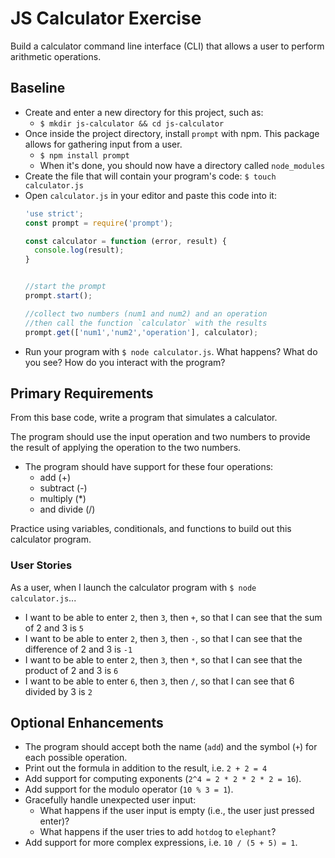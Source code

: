 # JS Calculator Exercise
Build a calculator command line interface (CLI) that allows a user to perform arithmetic operations.

## Baseline
- Create and enter a new directory for this project, such as:
  + `$ mkdir js-calculator && cd js-calculator`
- Once inside the project directory, install `prompt` with npm. This package allows for gathering input from a user.
  + `$ npm install prompt`
  + When it's done, you should now have a directory called `node_modules`
- Create the file that will contain your program's code: `$ touch calculator.js`
- Open `calculator.js` in your editor and paste this code into it:
  ```javascript
  'use strict';
  const prompt = require('prompt');
  
  const calculator = function (error, result) {
    console.log(result);
  }  
  

  //start the prompt
  prompt.start();

  //collect two numbers (num1 and num2) and an operation
  //then call the function `calculator` with the results
  prompt.get(['num1','num2','operation'], calculator);
  ```
- Run your program with `$ node calculator.js`. What happens? What do you see? How do you interact with the program?

## Primary Requirements

From this base code, write a program that simulates a calculator.

The program should use the input operation and two numbers to provide the result of applying the operation to the two numbers.

- The program should have support for these four operations:
    - add (+)
    - subtract (-)
    - multiply (\*)
    - and divide (/)

Practice using variables, conditionals, and functions to build out this calculator program.

### User Stories

As a user, when I launch the calculator program with `$ node calculator.js`...
- I want to be able to enter `2`, then `3`, then `+`, so that I can see that the sum of 2 and 3 is `5`
- I want to be able to enter `2`, then `3`, then `-`, so that I can see that the difference of 2 and 3 is `-1`
- I want to be able to enter `2`, then `3`, then `*`, so that I can see that the product of 2 and 3 is `6`
- I want to be able to enter `6`, then `3`, then `/`, so that I can see that 6 divided by 3 is `2`

## Optional Enhancements
- The program should accept both the name (`add`) and the symbol (`+`) for each possible operation.
- Print out the formula in addition to the result, i.e. `2 + 2 = 4`
- Add support for computing exponents (`2^4 = 2 * 2 * 2 * 2 = 16`).
- Add support for the modulo operator (`10 % 3 = 1`).
- Gracefully handle unexpected user input:
  - What happens if the user input is empty (i.e., the user just pressed enter)?
  - What happens if the user tries to add `hotdog` to `elephant`?
- Add support for more complex expressions, i.e. `10 / (5 + 5) = 1`.
